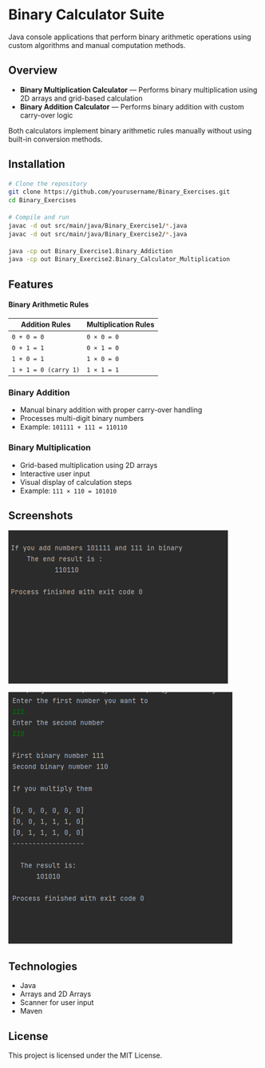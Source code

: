 # Binary Calculator Suite

Java console applications that perform binary arithmetic operations using custom algorithms and manual computation methods.

## Overview

- **Binary Multiplication Calculator** — Performs binary multiplication using 2D arrays and grid-based calculation
- **Binary Addition Calculator** — Performs binary addition with custom carry-over logic

Both calculators implement binary arithmetic rules manually without using built-in conversion methods.

## Installation

```bash
# Clone the repository
git clone https://github.com/yourusername/Binary_Exercises.git
cd Binary_Exercises

# Compile and run
javac -d out src/main/java/Binary_Exercise1/*.java
javac -d out src/main/java/Binary_Exercise2/*.java

java -cp out Binary_Exercise1.Binary_Addiction
java -cp out Binary_Exercise2.Binary_Calculator_Multiplication
```

## Features

#### Binary Arithmetic Rules

| **Addition Rules** | **Multiplication Rules** |
|-------------------|-------------------------|
| `0 + 0 = 0`       | `0 × 0 = 0`            |
| `0 + 1 = 1`       | `0 × 1 = 0`            |
| `1 + 0 = 1`       | `1 × 0 = 0`            |
| `1 + 1 = 0 (carry 1)` | `1 × 1 = 1`        |


### Binary Addition
- Manual binary addition with proper carry-over handling
- Processes multi-digit binary numbers
- Example: `101111 + 111 = 110110`

### Binary Multiplication
- Grid-based multiplication using 2D arrays
- Interactive user input
- Visual display of calculation steps
- Example: `111 × 110 = 101010`

## Screenshots
![Binary Addition](/docs/Binary_Addiction.PNG)

![Binary Multiplication](/docs/Binary_Multiplication.PNG)


## Technologies

- Java
- Arrays and 2D Arrays
- Scanner for user input
- Maven

## License

This project is licensed under the MIT License.


